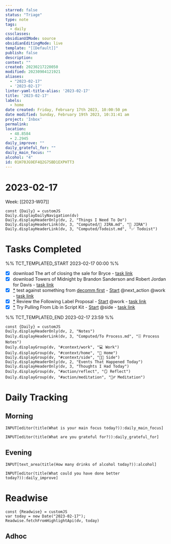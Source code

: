 ```yaml
---
starred: false
status: "Triage"
type: note
tags:
  - daily
cssclasses: 
obsidianUIMode: source
obsidianEditingMode: live
template: "[[Default]]"
publish: false
description: 
context: ""
created: 20230217220050
modified: 20230904121921
aliases:
  - "2023-02-17"
  - '2023-02-17'
linter-yaml-title-alias: '2023-02-17'
title: '2023-02-17'
labels:
  - home
date created: Friday, February 17th 2023, 10:00:50 pm
date modified: Sunday, February 19th 2023, 10:31:41 am
project: 'Inbox'
permalink: 
location:
  - 48.8584
  - 2.2945
daily_improve: ""
daily_grateful_for: ""
daily_main_focus: ""
alcohol: "4"
id: 01H70JG9EF4Q2G7SBD1EXPHTT3
---
```


# 2023-02-17

Week: [[2023-W07]]

```dataviewjs
const {Daily} = customJS
Daily.displayDailyNavigation(dv)
Daily.displayHeaderOnly(dv, 2, "Things I Need To Do")
Daily.displayHeaderLink(dv, 3, "Computed/🎫 JIRA.md", "🎫 JIRA")
Daily.displayHeaderLink(dv, 3, "Computed/Todoist.md", "✅ Todoist")
```

# Tasks Completed

%% TCT_TEMPLATED_START 2023-02-17 00:00 %%

- [X] download The art of closing the sale for Bryce - [task link](https://todoist.com/app/task/6588478657)
- [X] download Towers of Midnight by Brandon Sanderson and Robert Jordan for Davis - [task link](https://todoist.com/app/task/6615789160)
- [X] [*](obsidian://advanced-uri?vault=main&filepath=Inbox%2FProcessed%2F2023-01-27--11-29-51.md&block=c99ea) test against something from [decomm first](https://jira.medallia.com/secure/Dashboard.jspa?selectPageId=26532) - [Start](session:///start?duration=25&categoryName=work&intent=test%20against%20something%20from%20%5Bdecomm%20first%5D(https%3A%2F%2Fjira.medallia.com%2Fsecure%2FDashboard.jspa%3FselectPageId%3D26532)) @next_action @work - [task link](https://todoist.com/app/task/6607152475)
- [X] [*](obsidian://advanced-uri?vault=main&filepath=Inbox%2FProcessed%2F2023-02-17--13-11-10.md&block=61e30) Review the Following Label Proposal - [Start](session:///start?duration=25&categoryName=work&intent=Review%20the%20Following%20Label%20Proposal) @work - [task link](https://todoist.com/app/task/6627898206)
- [X] [*](obsidian://advanced-uri?vault=main&filepath=Inbox%2FProcessed%2F2023-02-17--15-38-26.md&block=23759) Try Pulling From Lib in Script Kit - [Start](session:///start?duration=25&categoryName=side&intent=Try%20Pulling%20From%20Lib%20in%20Script%20Kit) @side - [task link](https://todoist.com/app/task/6628272876)

%% TCT_TEMPLATED_END 2023-02-17 23:59 %%

```dataviewjs
const {Daily} = customJS
Daily.displayHeaderOnly(dv, 2, "Notes")
Daily.displayHeaderLink(dv, 3, "Computed/To Process.md", "🗄️ Process Notes")
Daily.displayGroup(dv, "#context/work", "💻 Work")
Daily.displayGroup(dv, "#context/home", "🏡 Home")
Daily.displayGroup(dv, "#context/side", "👨‍💻 Side")
Daily.displayHeaderOnly(dv, 2, "Events That Happened Today")
Daily.displayHeaderOnly(dv, 3, "Thoughts I Had Today")
Daily.displayGroup(dv, "#action/reflect", "🪞 Reflect")
Daily.displayGroup(dv, "#action/meditation", "🧘‍♂️ Meditation")
```
# Daily Tracking

## Morning
```meta-bind
INPUT[editor(title(What is your main focus today?)):daily_main_focus]
```

```meta-bind
INPUT[editor(title(What are you grateful for?)):daily_grateful_for]
```

## Evening

```meta-bind
INPUT[text_area(title(How many drinks of alcohol today?)):alcohol]
```

```meta-bind
INPUT[editor(title(What could you have done better today?)):daily_improve]
```

# Readwise

```dataviewj
const {Readwise} = customJS
var today = new Date("2023-02-17");
Readwise.fetchFromHighlightApi(dv, today)
```

## Adhoc
